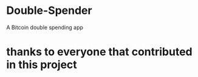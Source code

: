 # Double-Spender
A Bitcoin double spending app
# thanks to everyone that contributed in this project
